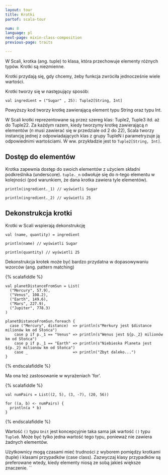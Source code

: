 ```yaml
---
layout: tour
title: Krotki
partof: scala-tour

num: 8
language: pl
next-page: mixin-class-composition
previous-page: traits

---
```


W Scali, krotka (ang. tuple) to klasa, która przechowuje elementy różnych typów.
Krotki są niezmienne.

Krotki przydają się, gdy chcemy, żeby funkcja zwróciła jednocześnie wiele wartości.

Krotki tworzy się w następujący sposób:

```tut
val ingredient = ("Sugar" , 25): Tuple2[String, Int]
```

Powyższy kod tworzy krotkę zawierającą element typu String oraz typu Int.

W Scali krotki reprezentowane są przez szereg klas: Tuple2, Tuple3 itd. aż do Tuple22.
Za każdym razem, kiedy tworzymy krotkę zawierającą _n_ elementów (_n_ musi zawierać się w przedziale od 2 do 22), Scala tworzy instancję jednej z odpowiadających klas z grupy TupleN i parametryzuje ją odpowiednimi wartościami.
W ww. przykładzie jest to `Tuple2[String, Int]`.

## Dostęp do elementów

Krotka zapewnia dostęp do swoich elementów z użyciem składni podkreślnika (underscore).
`tuple._n` odwołuje się do n-tego elementu w kolejności (pod warunkiem, że dana krotka zawiera tyle elementów).

```tut
println(ingredient._1) // wyświetli Sugar

println(ingredient._2) // wyświetli 25
```

## Dekonstrukcja krotki

Krotki w Scali wspierają dekonstrukcję

```tut
val (name, quantity) = ingredient

println(name) // wyświetli Sugar

println(quantity) // wyświetli 25
```

Dekonstrukcja krotek może być bardzo przydatna w dopasowywaniu wzorców (ang. pattern matching)

{% scalafiddle %}
```tut
val planetDistanceFromSun = List(
  ("Mercury", 57.9),
  ("Venus", 108.2),
  ("Earth", 149.6),
  ("Mars", 227.9),
  ("Jupiter", 778.3)
)

planetDistanceFromSun.foreach {
  case ("Mercury", distance)  => println(s"Merkury jest $distance milionów km od Słońca")
    case p if p._1 == "Venus" => println(s"Wenus jest ${p._2} milionów km od Słońca")
    case p if p._1 == "Earth" => println(s"Niebieska Planeta jest ${p._2} milionów km od Słońca")
    case _                    => println("Zbyt daleko...")
}
```
{% endscalafiddle %}

Ma ona też zastosowanie w wyrażeniach 'for'.

{% scalafiddle %}
```tut
val numPairs = List((2, 5), (3, -7), (20, 56))

for ((a, b) <- numPairs) {
  println(a * b)
}
```
{% endscalafiddle %}

Wartość `()` typu `Unit` jest koncepcyjnie taka sama jak wartość `()` typu `Tuple0`.
Może być tylko jedna wartość tego typu, ponieważ nie zawiera żadnych elementów.

Użytkownicy mogą czasami mieć trudności z wyborem pomiędzy krotkami (tuple) i klasami przypadków (case class).
Zazwyczaj klasy przypadków są preferowane wtedy, kiedy elementy niosą ze sobą jakieś większe znaczenie.
``

